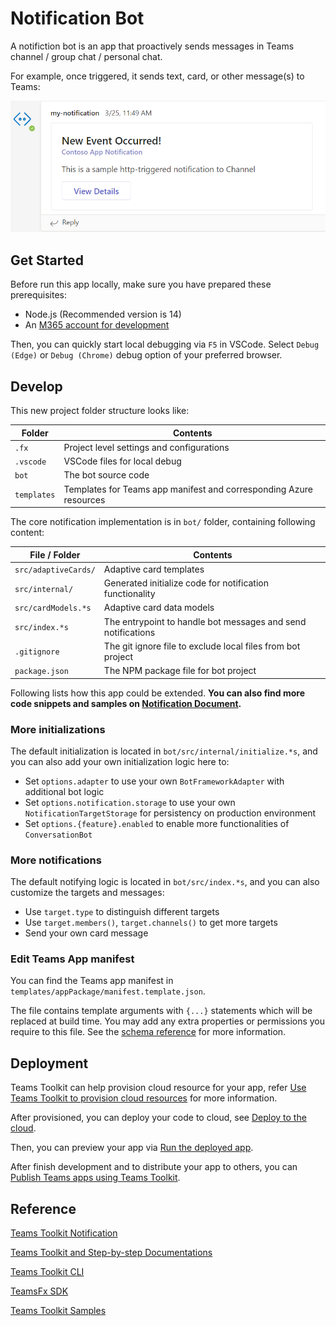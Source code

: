 # Notification Bot

A notifiction bot is an app that proactively sends messages in Teams channel / group chat / personal chat.

For example, once triggered, it sends text, card, or other message(s) to Teams:

![Notification Message in Teams](images/notification-message.png)

## Get Started

Before run this app locally, make sure you have prepared these prerequisites:

- Node.js (Recommended version is 14)
- An [M365 account for development](https://docs.microsoft.com/microsoftteams/platform/toolkit/accounts)

Then, you can quickly start local debugging via `F5` in VSCode. Select `Debug (Edge)` or `Debug (Chrome)` debug option of your preferred browser.

## Develop

This new project folder structure looks like:

| Folder | Contents |
| - | - |
| `.fx` | Project level settings and configurations |
| `.vscode` | VSCode files for local debug |
| `bot` | The bot source code |
| `templates` |Templates for Teams app manifest and corresponding Azure resources|

The core notification implementation is in `bot/` folder, containing following content:

| File / Folder | Contents |
| - | - |
| `src/adaptiveCards/` | Adaptive card templates |
| `src/internal/` | Generated initialize code for notification functionality |
| `src/cardModels.*s` | Adaptive card data models |
| `src/index.*s` | The entrypoint to handle bot messages and send notifications |
| `.gitignore` | The git ignore file to exclude local files from bot project |
| `package.json` | The NPM package file for bot project |

Following lists how this app could be extended. **You can also find more code snippets and samples on [Notification Document](https://aka.ms/teamsfx-notification#how-to-send-more-notifications).**

### More initializations

The default initialization is located in `bot/src/internal/initialize.*s`, and you can also add your own initialization logic here to:

- Set `options.adapter` to use your own `BotFrameworkAdapter` with additional bot logic
- Set `options.notification.storage` to use your own `NotificationTargetStorage` for persistency on production environment
- Set `options.{feature}.enabled` to enable more functionalities of `ConversationBot`

### More notifications

The default notifying logic is located in `bot/src/index.*s`, and you can also customize the targets and messages:
- Use `target.type` to distinguish different targets
- Use `target.members()`, `target.channels()` to get more targets
- Send your own card message

### Edit Teams App manifest

You can find the Teams app manifest in `templates/appPackage/manifest.template.json`.

The file contains template arguments with `{...}` statements which will be replaced at build time. You may add any extra properties or permissions you require to this file. See the [schema reference](https://docs.microsoft.com/microsoftteams/platform/resources/schema/manifest-schema) for more information.

## Deployment

Teams Toolkit can help provision cloud resource for your app, refer [Use Teams Toolkit to provision cloud resources](https://docs.microsoft.com/microsoftteams/platform/toolkit/provision) for more information.

After provisioned, you can deploy your code to cloud, see [Deploy to the cloud](https://docs.microsoft.com/microsoftteams/platform/toolkit/deploy).

Then, you can preview your app via [Run the deployed app](https://docs.microsoft.com/microsoftteams/platform/sbs-gs-javascript?tabs=vscode%2Cvsc%2Cviscode%2Cvcode&tutorial-step=8#run-the-deployed-app).

After finish development and to distribute your app to others, you can [Publish Teams apps using Teams Toolkit](https://docs.microsoft.com/microsoftteams/platform/toolkit/publish).

## Reference

[Teams Toolkit Notification](https://aka.ms/teamsfx-notification)

[Teams Toolkit and Step-by-step Documentations](https://docs.microsoft.com/microsoftteams/platform/toolkit/teams-toolkit-fundamentals)

[Teams Toolkit CLI](https://docs.microsoft.com/microsoftteams/platform/toolkit/teamsfx-cli)

[TeamsFx SDK](https://docs.microsoft.com/microsoftteams/platform/toolkit/teamsfx-sdk)

[Teams Toolkit Samples](https://github.com/OfficeDev/TeamsFx-Samples)